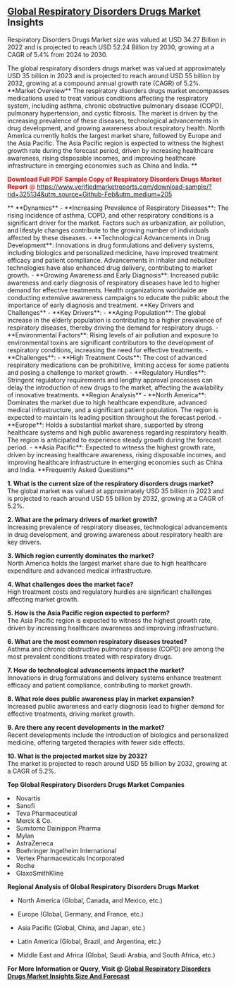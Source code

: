 <h2><a href="https://www.verifiedmarketreports.com/download-sample/?rid=325134&amp;utm_source=Github&amp;utm_medium=205" target="_blank">Global Respiratory Disorders Drugs Market</a> Insights</h2><p>Respiratory Disorders Drugs Market size was valued at USD 34.27 Billion in 2022 and is projected to reach USD 52.24 Billion by 2030, growing at a CAGR of 5.4% from 2024 to 2030.</p><p>The global respiratory disorders drugs market was valued at approximately USD 35 billion in 2023 and is projected to reach around USD 55 billion by 2032, growing at a compound annual growth rate (CAGR) of 5.2%. **Market Overview** The respiratory disorders drugs market encompasses medications used to treat various conditions affecting the respiratory system, including asthma, chronic obstructive pulmonary disease (COPD), pulmonary hypertension, and cystic fibrosis. The market is driven by the increasing prevalence of these diseases, technological advancements in drug development, and growing awareness about respiratory health. North America currently holds the largest market share, followed by Europe and the Asia Pacific. The Asia Pacific region is expected to witness the highest growth rate during the forecast period, driven by increasing healthcare awareness, rising disposable incomes, and improving healthcare infrastructure in emerging economies such as China and India. **<p><span class=""><span style="color: #ff0000;"><strong>Download Full PDF Sample Copy of Respiratory Disorders Drugs Market Report</strong> @ </span><a href="https://www.verifiedmarketreports.com/download-sample/?rid=325134&amp;utm_source=Github-Feb&amp;utm_medium=205" target="_blank">https://www.verifiedmarketreports.com/download-sample/?rid=325134&amp;utm_source=Github-Feb&amp;utm_medium=205</a></span></p>** **Dynamics** - **Increasing Prevalence of Respiratory Diseases**: The rising incidence of asthma, COPD, and other respiratory conditions is a significant driver for the market. Factors such as urbanization, air pollution, and lifestyle changes contribute to the growing number of individuals affected by these diseases. - **Technological Advancements in Drug Development**: Innovations in drug formulations and delivery systems, including biologics and personalized medicine, have improved treatment efficacy and patient compliance. Advancements in inhaler and nebulizer technologies have also enhanced drug delivery, contributing to market growth. - **Growing Awareness and Early Diagnosis**: Increased public awareness and early diagnosis of respiratory diseases have led to higher demand for effective treatments. Health organizations worldwide are conducting extensive awareness campaigns to educate the public about the importance of early diagnosis and treatment. **Key Drivers and Challenges** - **Key Drivers**: - **Aging Population**: The global increase in the elderly population is contributing to a higher prevalence of respiratory diseases, thereby driving the demand for respiratory drugs. - **Environmental Factors**: Rising levels of air pollution and exposure to environmental toxins are significant contributors to the development of respiratory conditions, increasing the need for effective treatments. - **Challenges**: - **High Treatment Costs**: The cost of advanced respiratory medications can be prohibitive, limiting access for some patients and posing a challenge to market growth. - **Regulatory Hurdles**: Stringent regulatory requirements and lengthy approval processes can delay the introduction of new drugs to the market, affecting the availability of innovative treatments. **Region Analysis** - **North America**: Dominates the market due to high healthcare expenditure, advanced medical infrastructure, and a significant patient population. The region is expected to maintain its leading position throughout the forecast period. - **Europe**: Holds a substantial market share, supported by strong healthcare systems and high public awareness regarding respiratory health. The region is anticipated to experience steady growth during the forecast period. - **Asia Pacific**: Expected to witness the highest growth rate, driven by increasing healthcare awareness, rising disposable incomes, and improving healthcare infrastructure in emerging economies such as China and India. **Frequently Asked Questions** <p><strong>1. What is the current size of the respiratory disorders drugs market?</strong><br>The global market was valued at approximately USD 35 billion in 2023 and is projected to reach around USD 55 billion by 2032, growing at a CAGR of 5.2%. </p> <p><strong>2. What are the primary drivers of market growth?</strong><br>Increasing prevalence of respiratory diseases, technological advancements in drug development, and growing awareness about respiratory health are key drivers. </p> <p><strong>3. Which region currently dominates the market?</strong><br>North America holds the largest market share due to high healthcare expenditure and advanced medical infrastructure. </p> <p><strong>4. What challenges does the market face?</strong><br>High treatment costs and regulatory hurdles are significant challenges affecting market growth. </p> <p><strong>5. How is the Asia Pacific region expected to perform?</strong><br>The Asia Pacific region is expected to witness the highest growth rate, driven by increasing healthcare awareness and improving infrastructure. </p> <p><strong>6. What are the most common respiratory diseases treated?</strong><br>Asthma and chronic obstructive pulmonary disease (COPD) are among the most prevalent conditions treated with respiratory drugs. </p> <p><strong>7. How do technological advancements impact the market?</strong><br>Innovations in drug formulations and delivery systems enhance treatment efficacy and patient compliance, contributing to market growth. </p> <p><strong>8. What role does public awareness play in market expansion?</strong><br>Increased public awareness and early diagnosis lead to higher demand for effective treatments, driving market growth. </p> <p><strong>9. Are there any recent developments in the market?</strong><br>Recent developments include the introduction of biologics and personalized medicine, offering targeted therapies with fewer side effects. </p> <p><strong>10. What is the projected market size by 2032?</strong><br>The market is projected to reach around USD 55 billion by 2032, growing at a CAGR of 5.2%. </p></p><p><strong>Top Global Respiratory Disorders Drugs Market Companies</strong></p><div data-test-id=""><p><li>Novartis</li><li> Sanofi</li><li> Teva Pharmaceutical</li><li> Merck & Co.</li><li> Sumitomo Dainippon Pharma</li><li> Mylan</li><li> AstraZeneca</li><li> Boehringer Ingelheim International</li><li> Vertex Pharmaceuticals Incorporated</li><li> Roche</li><li> GlaxoSmithKline</li></p><div><strong>Regional Analysis of&nbsp;Global Respiratory Disorders Drugs Market</strong></div><ul><li dir="ltr"><p dir="ltr">North America&nbsp;(Global, Canada, and Mexico, etc.)</p></li><li dir="ltr"><p dir="ltr">Europe (Global, Germany, and France, etc.)</p></li><li dir="ltr"><p dir="ltr">Asia Pacific&nbsp;(Global, China, and Japan, etc.)</p></li><li dir="ltr"><p dir="ltr">Latin America&nbsp;(Global, Brazil, and Argentina, etc.)</p></li><li dir="ltr">Middle East and Africa&nbsp;(Global, Saudi Arabia, and South Africa, etc.)</li></ul><p><strong>For More Information or Query, Visit @&nbsp;</strong><strong><a href="https://www.verifiedmarketreports.com/product/respiratory-disorders-drugs-market/?utm_source=Github&amp;utm_medium=205" target="_blank">Global Respiratory Disorders Drugs Market Insights Size And Forecast</a></strong></p></div>
